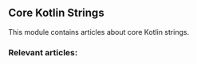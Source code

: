 ## Core Kotlin Strings

This module contains articles about core Kotlin strings.

### Relevant articles: